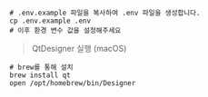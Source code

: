 

```shell
# .env.example 파일을 복사하여 .env 파일을 생성합니다.
cp .env.example .env
# 이후 환경 변수 값을 설정해주세요
```

> QtDesigner 실행 (macOS)

```shell
# brew를 통해 설치
brew install qt
open /opt/homebrew/bin/Designer
```